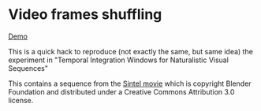 Video frames shuffling
======================
[Demo](http://julienr.github.io/video_frames_shuffle/#0.5)

This is a quick hack to reproduce (not exactly the same, but same idea) the
experiment in "Temporal Integration Windows for Naturalistic Visual Sequences"


This contains a sequence from the [Sintel movie](https://durian.blender.org/sharing/) which is copyright Blender Foundation and distributed under a Creative Commons Attribution 3.0 license.
